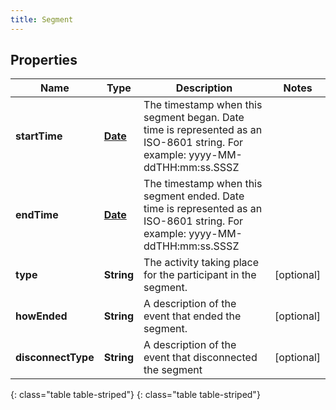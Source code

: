 ```yaml
---
title: Segment
---
```


## Properties

| Name | Type | Description | Notes |
| ------------ | ------------- | ------------- | ------------- |
| **startTime** | [**Date**](Date.html) | The timestamp when this segment began. Date time is represented as an ISO-8601 string. For example: yyyy-MM-ddTHH:mm:ss.SSSZ |  |
| **endTime** | [**Date**](Date.html) | The timestamp when this segment ended. Date time is represented as an ISO-8601 string. For example: yyyy-MM-ddTHH:mm:ss.SSSZ |  |
| **type** | **String** | The activity taking place for the participant in the segment. |  [optional] |
| **howEnded** | **String** | A description of the event that ended the segment. |  [optional] |
| **disconnectType** | **String** | A description of the event that disconnected the segment |  [optional] |
{: class="table table-striped"}
{: class="table table-striped"}


